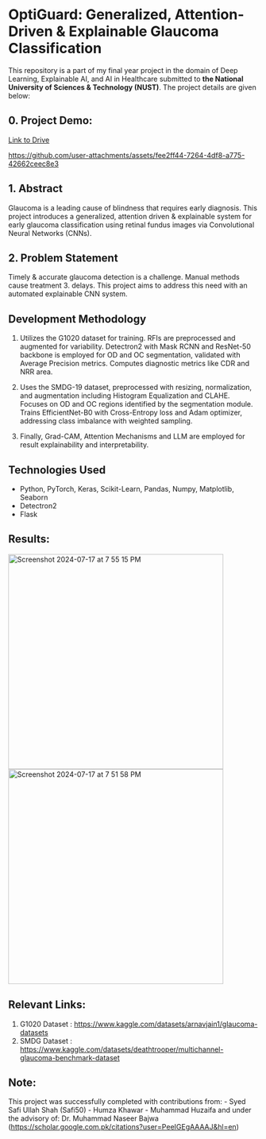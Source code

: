 # OptiGuard: Generalized, Attention-Driven & Explainable Glaucoma Classification

This repository is a part of my final year project in the domain of Deep Learning, Explainable AI, and AI in Healthcare submitted to **the National University of Sciences & Technology (NUST)**. The project details are given below:

## 0. Project Demo:
[Link to Drive](https://drive.google.com/file/d/1aPLS0BRL4FcaeCkvHFiDAtbwQ2lEFaOu/view?usp=sharing)

https://github.com/user-attachments/assets/fee2ff44-7264-4df8-a775-42662ceec8e3



## 1. Abstract
Glaucoma is a leading cause of blindness that requires early diagnosis. This project introduces a generalized, attention driven & explainable system for early glaucoma classification using retinal fundus images via Convolutional Neural Networks (CNNs).
## 2. Problem Statement
Timely & accurate glaucoma detection is a challenge. Manual methods cause treatment 3. delays. This project aims to address this need with an automated explainable CNN system.
## Development Methodology
1. Utilizes the G1020 dataset for training. RFIs are preprocessed and augmented for variability. Detectron2 with Mask RCNN and ResNet-50 backbone is employed for OD and OC segmentation, validated with Average Precision metrics. Computes diagnostic metrics like CDR and NRR area.

2. Uses the SMDG-19 dataset, preprocessed with resizing, normalization, and augmentation including Histogram Equalization and CLAHE. Focuses on OD and OC regions identified by the segmentation module. Trains EfficientNet-B0 with Cross-Entropy loss and Adam optimizer, addressing class imbalance with weighted sampling.

3. Finally, Grad-CAM, Attention Mechanisms and LLM are employed for result explainability and interpretability.

## Technologies Used
- Python, PyTorch, Keras, Scikit-Learn, Pandas, Numpy, Matplotlib, Seaborn
- Detectron2
- Flask

## Results: 
<img width="433" alt="Screenshot 2024-07-17 at 7 55 15 PM" src="https://github.com/user-attachments/assets/a0337fb7-03a1-46b8-956c-edb52376be0e">
<img width="433" alt="Screenshot 2024-07-17 at 7 51 58 PM" src="https://github.com/user-attachments/assets/9c10ae4e-deeb-490a-88d1-9dbdf9e7a6de">

## Relevant Links: 
1. G1020 Dataset : https://www.kaggle.com/datasets/arnavjain1/glaucoma-datasets
2. SMDG Dataset : https://www.kaggle.com/datasets/deathtrooper/multichannel-glaucoma-benchmark-dataset


## Note:
This project was successfully completed with contributions from: 
    - Syed Safi Ullah Shah (Safi50)
    - Humza Khawar
    - Muhammad Huzaifa
and under the advisory of: 
Dr. Muhammad Naseer Bajwa (https://scholar.google.com.pk/citations?user=PeeIGEgAAAAJ&hl=en)


